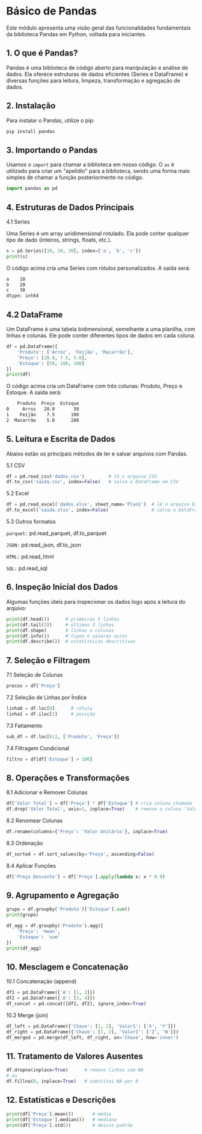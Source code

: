 # Básico de Pandas

Este módulo apresenta uma visão geral das funcionalidades fundamentais da biblioteca Pandas em Python, voltada para iniciantes.

## 1. O que é Pandas?

Pandas é uma biblioteca de código aberto para manipulação e análise de dados. Ela oferece estruturas de dados eficientes (Series e DataFrame) e diversas funções para leitura, limpeza, transformação e agregação de dados.

## 2. Instalação

Para instalar o Pandas, utilize o pip:
```bash
pip install pandas
```

## 3. Importando o Pandas
Usamos o `import` para chamar a biblioteca em nosso código. O `as` é utilizado para criar um "apelídio" para a biblioteca, sendo uma forma mais simples de chamar a função posteriormente no código.
```python
import pandas as pd
```

## 4. Estruturas de Dados Principais

4.1 Series

Uma Series é um array unidimensional rotulado. Ela pode conter qualquer tipo de dado (inteiros, strings, floats, etc.).
```python
s = pd.Series([10, 20, 30], index=['a', 'b', 'c'])
print(s)
```
O código acima cria uma Series com rótulos personalizados. A saída será:
```bash
a    10
b    20
c    30
dtype: int64
```

## 4.2 DataFrame

Um DataFrame é uma tabela bidimensional, semelhante a uma planilha, com linhas e colunas. Ele pode conter diferentes tipos de dados em cada coluna.
```python
df = pd.DataFrame({
    'Produto': ['Arroz', 'Feijão', 'Macarrão'],
    'Preço': [20.0, 7.5, 5.0],
    'Estoque': [50, 100, 200]
})
print(df)
```
O código acima cria um DataFrame com três colunas: Produto, Preço e Estoque. A saída será:
```bash
    Produto  Preço  Estoque
0     Arroz   20.0       50
1    Feijão    7.5      100
2  Macarrão    5.0      200
```

## 5. Leitura e Escrita de Dados
Abaixo estão os principais métodos de ler e salvar arquivos com Pandas.

5.1 CSV
```python
df = pd.read_csv('dados.csv')         # lê o arquivo CSV
df.to_csv('saida.csv', index=False)   # salva o DataFrame em CSV
```

5.2 Excel
```python
df = pd.read_excel('dados.xlsx', sheet_name='Plan1')  # lê o arquivo Excel
df.to_excel('saida.xlsx', index=False)                # salva o DataFrame em Excel
```

5.3 Outros formatos

`parquet:` pd.read_parquet, df.to_parquet

`JSON:` pd.read_json, df.to_json

`HTML:` pd.read_html

`SQL:` pd.read_sql

## 6. Inspeção Inicial dos Dados
Algumas funções úteis para inspecionar os dados logo após a leitura do arquivo:
```python
print(df.head())      # primeiras 5 linhas
print(df.tail(3))     # últimas 3 linhas
print(df.shape)       # linhas e colunas
print(df.info())      # tipos e valores nulos
print(df.describe())  # estatísticas descritivas
```

## 7. Seleção e Filtragem

7.1 Seleção de Colunas
```python
precos = df['Preço']
```

7.2 Seleção de Linhas por Índice

```python
linha0 = df.loc[0]      # rótulo
linha1 = df.iloc[1]     # posição
```
7.3 Fatiamento
```python
sub_df = df.loc[0:2, ['Produto', 'Preço']]
```
7.4 Filtragem Condicional
```python
filtro = df[df['Estoque'] > 100]
```
## 8. Operações e Transformações

8.1 Adicionar e Remover Colunas
```python
df['Valor Total'] = df['Preço'] * df['Estoque'] # cria coluna chamada 'Valor Total'
df.drop('Valor Total', axis=1, inplace=True)    # remove a coluna 'Valor Total'
```
8.2 Renomear Colunas
```python
df.rename(columns={'Preço': 'Valor Unitário'}, inplace=True)
```
8.3 Ordenação
```python
df_sorted = df.sort_values(by='Preço', ascending=False)
```
8.4 Aplicar Funções
```python
df['Preço Desconto'] = df['Preço'].apply(lambda x: x * 0.9)
```
## 9. Agrupamento e Agregação
```python
grupo = df.groupby('Produto')['Estoque'].sum()
print(grupo)

df_agg = df.groupby('Produto').agg({
    'Preço': 'mean',
    'Estoque': 'sum'
})
print(df_agg)
```
## 10. Mesclagem e Concatenação

10.1 Concatenação (append)
```python
df1 = pd.DataFrame({'A': [1, 2]})
df2 = pd.DataFrame({'A': [3, 4]})
df_concat = pd.concat([df1, df2], ignore_index=True)
```
10.2 Merge (join)
```python
df_left = pd.DataFrame({'Chave': [1, 2], 'Valor1': ['X', 'Y']})
df_right = pd.DataFrame({'Chave': [1, 2], 'Valor2': ['Z', 'W']})
df_merged = pd.merge(df_left, df_right, on='Chave', how='inner')
```
## 11. Tratamento de Valores Ausentes
```python
df.dropna(inplace=True)      # remove linhas com NA
# ou
df.fillna(0, inplace=True)   # substitui NA por 0
```
## 12. Estatísticas e Descrições
```python
print(df['Preço'].mean())       # média
print(df['Estoque'].median())   # mediana
print(df['Preço'].std())        # desvio padrão
```
